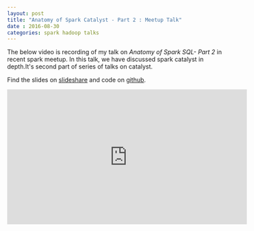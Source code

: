 ```yaml
---
layout: post
title: "Anatomy of Spark Catalyst - Part 2 : Meetup Talk"
date : 2016-08-30
categories: spark hadoop talks
---
```

The below video is recording of my talk on *Anatomy of Spark SQL- Part 2* in recent spark meetup. In this talk, we have discussed spark catalyst in depth.It's second part of series of talks on catalyst.

Find the slides on [slideshare](http://www.slideshare.net/datamantra/anatomy-of-spark-sql-catalyst-part-2) and code on [github](https://github.com/phatak-dev/anatomy-of-spark-catalyst).


<div class="video-container"> <iframe src="https://www.youtube.com/embed/bqs1HKlvXzQ" frameborder="0" width="560" height="315"></iframe> </div>
